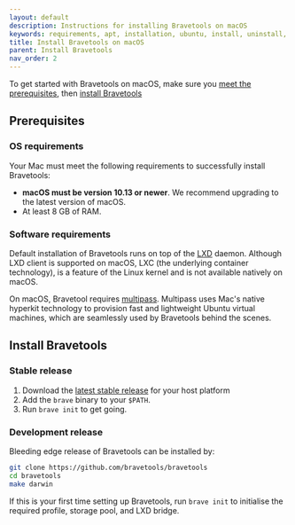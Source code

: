 ```yaml
---
layout: default
description: Instructions for installing Bravetools on macOS
keywords: requirements, apt, installation, ubuntu, install, uninstall, upgrade, update
title: Install Bravetools on macOS
parent: Install Bravetools
nav_order: 2
---
```


To get started with Bravetools on macOS, make sure you [meet the prerequisites](#prerequisites), then [install Bravetools](#install-bravetools)

## Prerequisites

### OS requirements

Your Mac must meet the following requirements to successfully install Bravetools:

- **macOS must be version 10.13 or newer**. We recommend upgrading to the latest version of macOS.
- At least 8 GB of RAM.

### Software requirements

Default installation of Bravetools runs on top of the [LXD](https://documentation.ubuntu.com/lxd/en/latest/) daemon. Although LXD client is supported on macOS, LXC (the underlying container technology), is a feature of the Linux kernel and is not available natively on macOS.

On macOS, Bravetool requires [multipass](multipass.run). Multipass uses Mac's native hyperkit technology to provision fast and lightweight Ubuntu virtual machines, which are seamlessly used by Bravetools behind the scenes.


## Install Bravetools

### Stable release
1. Download the [latest stable release](https://github.com/bravetools/bravetools/releases) for your host platform
2. Add the `brave` binary to your `$PATH`.
3. Run `brave init` to get going.

### Development release
Bleeding edge release of Bravetools can be installed by:

```bash
git clone https://github.com/bravetools/bravetools
cd bravetools
make darwin
```

If this is your first time setting up Bravetools, run `brave init` to initialise the required profile, storage pool, and LXD bridge.
